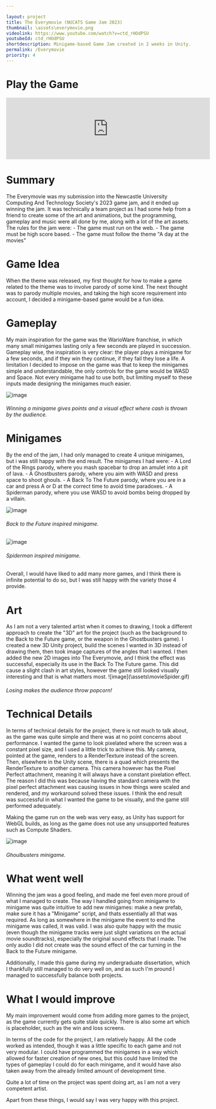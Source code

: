 ```yaml
---

layout: project
title: The Everymovie (NUCATS Game Jam 2023)
thumbnail: \assets\everymovie.png
videolink: https://www.youtube.com/watch?v=ctd_rHOdPSU
youtubeId: ctd_rHOdPSU
shortdescription: Minigame-based Game Jam created in 2 weeks in Unity.
permalink: /Everymovie
priority: 4
---
```


<h1>Play the Game</h1>
<iframe frameborder="0" src="https://itch.io/embed/1981362" width="552" height="167"><a href="https://heavymetalgamedev.itch.io/the-everymovie">The Everymovie by HeavyMetalGameDev</a></iframe>
<h1>Summary</h1>
The Everymovie was my submission into the Newcastle University Computing And Technology Society's 2023 game jam, and it ended up winning the jam. It was technically a team project as I had some help from a friend to create some of the art and animations, but the programming, gameplay and music were all done by me, along with a lot of the art assets. The rules for the jam were:
- The game must run on the web.
- The game must be high score based.
- The game must follow the theme "A day at the movies"

<h1>Game Idea</h1>
When the theme was released, my first thought for how to make a game related to the theme was to involve parody of some kind. The next thought was to parody multiple movies, and taking the high score requirement into account, I decided a minigame-based game would be a fun idea.
<h1>Gameplay</h1>
My main inspiration for the game was the WarioWare franchise, in which many small minigames lasting only a few seconds are played in succession. Gameplay wise, the inspiration is very clear: the player plays a minigame for a few seconds, and if they win they continue, if they fail they lose a life.
A limitation I decided to impose on the game was that to keep the minigames simple and understandable, the only controls for the game would be WASD and Space. Not every minigame had to use both, but limiting myself to these inputs made designing the minigames much easier.

![image](\assets\movieWin.png)
<h6>Winning a minigame gives points and a visual effect where cash is thrown by the audience.</h6> 


<h1>Minigames</h1>
By the end of the jam, I had only managed to create 4 unique minigames, but i was still happy with the end result. The minigames I had were:
- A Lord of the Rings parody, where you mash spacebar to drop an amulet into a pit of lava.
- A Ghostbusters parody, where you aim with WASD and press space to shoot ghouls.
- A Back To The Future parody, where you are in a car and press A or D at the correct time to avoid time paradoxes.
- A Spiderman parody, where you use WASD to avoid bombs being dropped by a villain.

![image](\assets\movieCar.png)
<h6>Back to the Future inspired minigame.</h6> 

![image](\assets\movieSpider.png)
<h6>Spiderman inspired minigame.</h6> 
Overall, I would have liked to add many more games, and I think there is infinite potential to do so, but I was still happy with the variety those 4 provide.

<h1>Art</h1>
As I am not a very talented artist when it comes to drawing, I took a different approach to create the "3D" art for the project (such as the background to the Back to the Future game, or the weapon in the Ghostbusters game). I created a new 3D Unity project, build the scenes I wanted in 3D instead of drawing them, then took image captures of the angles that I wanted. I then added the new 2D images into The Everymovie, and I think the effect was successful, especially its use in the Back To The Future game.
This did cause a slight clash in art styles, however the game still looked visually interesting and that is what matters most.
![image](\assets\movieSpider.gif)
<h6>Losing makes the audience throw popcorn!</h6> 
<h1>Technical Details</h1>
In terms of technical details for the project, there is not much to talk about, as the game was quite simple and there was at no point concerns about performance.
I wanted the game to look pixelated where the screen was a constant pixel size, and I used a little trick to achieve this. My camera, pointed at the game, renders to a RenderTexture instead of the screen. Then, elsewhere in the Unity scene, there is a quad which presents the RenderTexture to another camera. This camera however has the Pixel Perfect attachment, meaning it will always have a constant pixelation effect. The reason I did this was because having the standard camera with the pixel perfect attachment was causing issues in how things were scaled and rendered, and my workaround solved these issues. I think the end result was successful in what I wanted the game to be visually, and the game still performed adequately.

Making the game run on the web was very easy, as Unity has support for WebGL builds, as long as the game does not use any unsupported features such as Compute Shaders.

![image](\assets\movieGhoul.gif)
<h6>Ghoulbusters minigame.</h6> 

<h1>What went well</h1>
Winning the jam was a good feeling, and made me feel even more proud of what I managed to create. The way I handled going from minigame to minigame was quite intuitive to add new minigames: make a new prefab, make sure it has a "Minigame" script, and thats essentially all that was required. As long as somewhere in the minigame the event to end the minigame was called, it was valid.
I was also quite happy with the music (even though the minigame tracks were just slight variations on the actual movie soundtracks), especially the original sound effects that I made. The only audio I did not create was the sound effect of the car turning in the Back to the Future minigame.

Additionally, I made this game during my undergraduate dissertation, which I thankfully still managed to do very well on, and as such I'm pround I managed to successfully balance both projects.
<h1>What I would improve</h1>
My main improvement would come from adding more games to the project, as the game currently gets quite stale quickly. There is also some art which is placeholder, such as the win and loss screens.

In terms of the code for the project, I am relatively happy. All the code worked as intended, though it was a little specific to each game and not very modular. I could have programmed the minigames in a way which allowed for faster creation of new ones, but this could have limited the types of gameplay I could do for each minigame, and it would have also taken away from the already limited amount of development time.

Quite a lot of time on the project was spent doing art, as I am not a very competent artist.

Apart from these things, I would say I was very happy with this project.